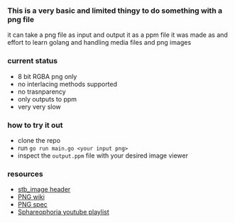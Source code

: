 ### This is a very basic and limited thingy to do something with a png file 
 it can take a png file as input and output it as a ppm file 
 it was made as and effort to learn golang and handling media files and png images

### current status

- 8 bit RGBA png only
- no interlacing methods supported
- no trasnparency
- only outputs to ppm 
- very very slow


### how to try it out
- clone the repo
- run `go run main.go <your input png>`
- inspect the `output.ppm` file with your desired image viewer


### resources
- [stb_image header](https://github.com/nothings/stb/blob/master/stb_image.h)
- [PNG wiki](https://en.wikipedia.org/wiki/PNG)
- [PNG spec](http://www.libpng.org/pub/png/spec/1.2/PNG-Contents.html)
- [Sphareophoria youtube playlist](https://www.youtube.com/playlist?list=PL980gcR1LE3Kcujd_vAtZSvO92a44xBcW)


